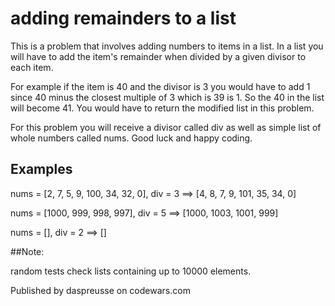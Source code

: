 # adding remainders to a list

This is a problem that involves adding numbers to items in a list. In a list you will have to add the item's remainder when divided by a given divisor to each item.

For example if the item is 40 and the divisor is 3 you would have to add 1 since 40 minus the closest multiple of 3 which is 39 is 1. So the 40 in the list will become 41. You would have to return the modified list in this problem.

For this problem you will receive a divisor called div as well as simple list of whole numbers called nums. Good luck and happy coding.

## Examples

nums = [2, 7, 5, 9, 100, 34, 32, 0], div = 3
==> [4, 8, 7, 9, 101, 35, 34, 0]

nums = [1000, 999, 998, 997], div = 5
==> [1000, 1003, 1001, 999]

nums = [], div = 2
==> []

##Note:

random tests check lists containing up to 10000 elements.

Published by daspreusse on codewars.com
